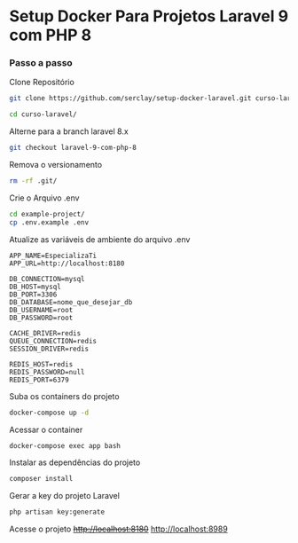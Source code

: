 
# Setup Docker Para Projetos Laravel 9 com PHP 8

### Passo a passo
Clone Repositório
```sh
git clone https://github.com/serclay/setup-docker-laravel.git curso-laravel
```

```sh
cd curso-laravel/
```


Alterne para a branch laravel 8.x
```sh
git checkout laravel-9-com-php-8
```


Remova o versionamento
```sh
rm -rf .git/
```


Crie o Arquivo .env
```sh
cd example-project/
cp .env.example .env
```


Atualize as variáveis de ambiente do arquivo .env
```dosini
APP_NAME=EspecializaTi
APP_URL=http://localhost:8180

DB_CONNECTION=mysql
DB_HOST=mysql
DB_PORT=3306
DB_DATABASE=nome_que_desejar_db
DB_USERNAME=root
DB_PASSWORD=root

CACHE_DRIVER=redis
QUEUE_CONNECTION=redis
SESSION_DRIVER=redis

REDIS_HOST=redis
REDIS_PASSWORD=null
REDIS_PORT=6379
```


Suba os containers do projeto
```sh
docker-compose up -d
```


Acessar o container
```sh
docker-compose exec app bash
```


Instalar as dependências do projeto
```sh
composer install
```


Gerar a key do projeto Laravel
```sh
php artisan key:generate
```


Acesse o projeto
~~[http://localhost:8180](http://localhost:8180)~~
[http://localhost:8989](http://localhost:8989)
